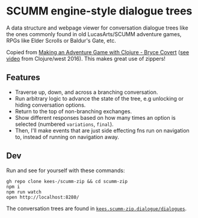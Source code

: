 # SCUMM engine-style dialogue trees

A data structure and webpage viewer for conversation dialogue trees like the ones commonly found in old LucasArts/SCUMM adventure games, RPGs like Elder Scrolls or Baldur's Gate, etc.

Copied from [Making an Adventure Game with Clojure - Bryce Covert](https://github.com/brycecovert/clojurewest-use-lisp-with-game-2016) ([see video](https://www.youtube.com/watch?v=lql2yFXzKUs) from Clojure/west 2016). This makes great use of zippers!

## Features

- Traverse up, down, and across a branching conversation.
- Run arbitrary logic to advance the state of the tree, e.g unlocking or hiding conversation options.
- Return to the top of non-branching exchanges.
- Show different responses based on how many times an option is selected (numbered `variations`, `final`).
- Then, I'll make events that are just side effecting fns run on navigation to, instead of running on navigation away.

## Dev

Run and see for yourself with these commands:

```shell
gh repo clone kees-/scumm-zip && cd scumm-zip
npm i
npm run watch
open http://localhost:8280/
```

The conversation trees are found in [`kees.scumm-zip.dialogue/dialogues`](src/kees/scumm_zip/dialogue.cljs).
